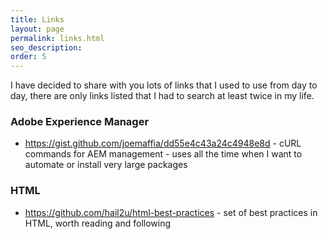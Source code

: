 ```yaml
---
title: Links
layout: page
permalink: links.html
seo_description:
order: 5
---
```


I have decided to share with you lots of links that I used to use from day to day, there are only links listed that I had to search at least twice in my life.

### Adobe Experience Manager

* <https://gist.github.com/joemaffia/dd55e4c43a24c4948e8d> - cURL commands for AEM management - uses all the time when I want to automate or install very large packages

### HTML

* <https://github.com/hail2u/html-best-practices> - set of best practices in HTML, worth reading and following
